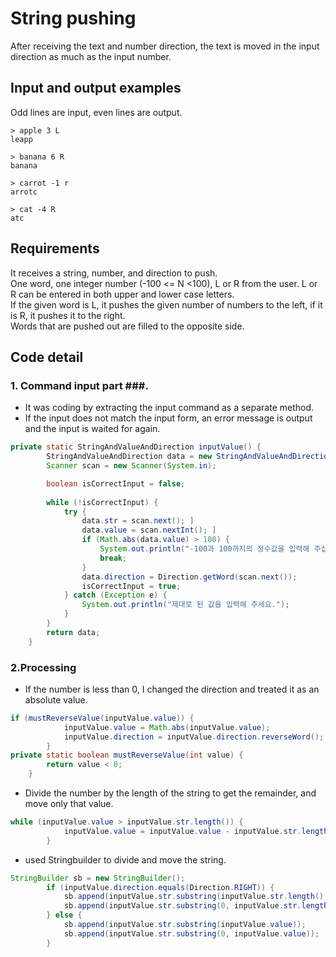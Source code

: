 # String pushing #  
  
After receiving the text and number direction, the text is moved in the input direction as much as the input number.  


## Input and output examples ##  
Odd lines are input, even lines are output.  

```
> apple 3 L 
leapp

> banana 6 R
banana

> carrot -1 r
arrotc

> cat -4 R
atc
```
  
## Requirements ##  
  
It receives a string, number, and direction to push.  
One word, one integer number (-100 <= N <100), L or R from the user. L or R can be entered in both upper and lower case letters.  
If the given word is L, it pushes the given number of numbers to the left, if it is R, it pushes it to the right.  
Words that are pushed out are filled to the opposite side.  
  
  
## Code detail ##  
  
### 1. Command input part ###. 
  
 * It was coding by extracting the input command as a separate method. 
 * If the input does not match the input form, an error message is output and the input is waited for again.   
```java
private static StringAndValueAndDirection inputValue() {
        StringAndValueAndDirection data = new StringAndValueAndDirection();
        Scanner scan = new Scanner(System.in);

        boolean isCorrectInput = false;
 
        while (!isCorrectInput) {
            try {
                data.str = scan.next(); ]
                data.value = scan.nextInt(); ]
                if (Math.abs(data.value) > 100) {
                    System.out.println("-100과 100까지의 정수값을 입력해 주십시오.");
                    break;
                }
                data.direction = Direction.getWord(scan.next());       
                isCorrectInput = true;
            } catch (Exception e) {
                System.out.println("제대로 된 값을 입력해 주세요.");
            }
        }
        return data;
    }
```

### 2.Processing ###  
 * If the number is less than 0, I changed the direction and treated it as an absolute value.  
```java
if (mustReverseValue(inputValue.value)) { 
            inputValue.value = Math.abs(inputValue.value);
            inputValue.direction = inputValue.direction.reverseWord();
        }
private static boolean mustReverseValue(int value) {
        return value < 0;
    }
```
 * Divide the number by the length of the string to get the remainder, and move only that value.
```java
while (inputValue.value > inputValue.str.length()) { 
            inputValue.value = inputValue.value - inputValue.str.length();
        }
```
 * used Stringbuilder to divide and move the string.  
```java
StringBuilder sb = new StringBuilder();
        if (inputValue.direction.equals(Direction.RIGHT)) {
            sb.append(inputValue.str.substring(inputValue.str.length() - inputValue.value));
            sb.append(inputValue.str.substring(0, inputValue.str.length() - inputValue.value));
        } else {
            sb.append(inputValue.str.substring(inputValue.value));
            sb.append(inputValue.str.substring(0, inputValue.value));
        }
```

